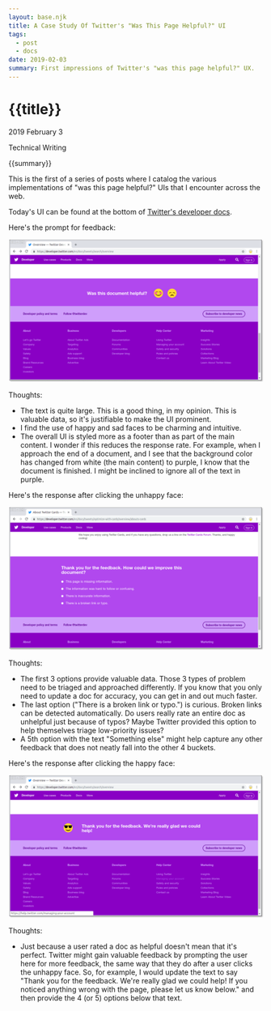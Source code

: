 ```yaml
---
layout: base.njk
title: A Case Study Of Twitter's "Was This Page Helpful?" UI
tags: 
  - post
  - docs
date: 2019-02-03
summary: First impressions of Twitter's "was this page helpful?" UX.
---
```


<h1 id="title">{{title}}</h1>

<p id="time">
  <time datetime="2019-02-03">2019 February 3</time>
</p>

<p id="category">Technical Writing</p>

<p id="summary">
  {{summary}}
</p>

This is the first of a series of posts where I catalog the various implementations
of "was this page helpful?" UIs that I encounter across the web.

Today's UI can be found at the bottom of [Twitter's developer docs](https://developer.twitter.com/en/docs.html).

Here's the prompt for feedback:

![The prompt for feedback](/media/twitter-prompt.png)

Thoughts:

* The text is quite large. This is a good thing, in my opinion. This is valuable data,
  so it's justifiable to make the UI prominent.
* I find the use of happy and sad faces to be charming and intuitive.
* The overall UI is styled more as a footer than as part of the main content.
  I wonder if this reduces the response rate. For example, when I approach the
  end of a document, and I see that the background color has changed from
  white (the main content) to purple, I know that the document is finished. I
  might be inclined to ignore all of the text in purple.

Here's the response after clicking the unhappy face:

![The response after clicking the unhappy face](/media/twitter-no.png)

Thoughts:

* The first 3 options provide valuable data. Those 3 types of problem
  need to be triaged and approached differently. If you know that you only
  need to update a doc for accuracy, you can get in and out much faster.
* The last option ("There is a broken link or typo.") is curious.
  Broken links can be detected automatically. Do users really rate an
  entire doc as unhelpful just because of typos? Maybe Twitter provided this
  option to help themselves triage low-priority issues?
* A 5th option with the text "Something else" might help capture any other
  feedback that does not neatly fall into the other 4 buckets.

Here's the response after clicking the happy face:

![The response after clicking the happy face](/media/twitter-yes.png)

Thoughts:

* Just because a user rated a doc as helpful doesn't mean that it's perfect.
  Twitter might gain valuable feedback by prompting the user here for
  more feedback, the same way that they do after a user clicks the unhappy face.
  So, for example, I would update the text to say "Thank you for the feedback.
  We're really glad we could help! If you noticed anything wrong with the page,
  please let us know below." and then provide the 4 (or 5) options below that text.
